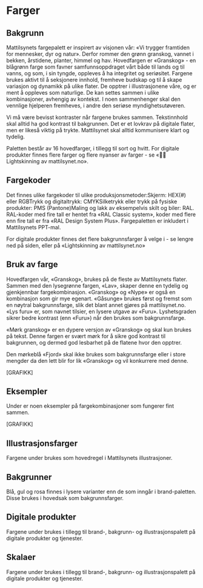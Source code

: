 # Farger

## Bakgrunn

Mattilsynets fargepalett er inspirert av visjonen vår: «Vi trygger framtiden for mennesker, dyr og natur». Derfor rommer den grønn granskog, vannet i bekken, årstidene, planter, himmel og hav. Hovedfargen er «Granskog» - en blågrønn farge som favner samfunnsoppdraget vårt både til lands og til vanns, og som, i sin tyngde, oppleves å ha integritet og seriøsitet. Fargene brukes aktivt til å seksjonere innhold, fremheve budskap og til å skape variasjon og dynamikk på ulike flater. De opptrer i illustrasjonene våre, og er ment å oppleves som naturlige. De kan settes sammen i ulike kombinasjoner, avhengig av kontekst. I noen sammenhenger skal den vennlige hjelperen fremheves, i andre den seriøse myndighetsutøveren.

Vi må være bevisst kontraster når fargene brukes sammen. Tekstinnhold skal alltid ha god kontrast til bakgrunnen. Det er et lovkrav på digitale flater, men er likeså viktig på trykte. Mattilsynet skal alltid kommunisere klart og tydelig.

Paletten består av 16 hovedfarger, i tillegg til sort og hvitt. For digitale produkter finnes flere farger og flere nyanser av farger - se «👩‍💻 Lightskinning av mattilsynet.no».

<Colors :values="[
  { hex: '#054449', name: 'Granskog', desc: 'Logo- og hovedfarge' },
  { hex: '#153F7B', name: 'Fjord', desc: 'Skal ikke brukes som bakgrunn' },
  { hex: '#DA573B', name: 'Rognebær', desc: 'Skal ikke brukes som bakgrunn' },
  { hex: '#F9CC76', name: 'Sommerdag', desc: 'Brukes mest til beredskap' },
  { hex: '#68B096', name: 'Furu' },
  { hex: '#9ECCED', name: 'Himmel' },
  { hex: '#F9C4AA', name: 'Nype' },
  { hex: '#F8DE9C', name: 'Solstreif' },
  { hex: '#B4CEA0', name: 'Lind', desc: 'Brukes mest til illustrasjon' },
  { hex: '#CDE5F2', name: 'Bekk' },
  { hex: '#F4ECE6', name: 'Sand' },
  { hex: '#FAF6F3', name: 'Gåsunge', desc:' Brukes mest til bakgrunn' },
  { hex: '#032C30', name: 'Mørk granskog', desc: 'Brukes mest til tekst' },
  { hex: '#9BCAB9', name: 'Lys furu' },
  { hex: '#E2F1DF', name: 'Lav', desc:' Brukes mest til bakgrunn' },
  { hex: '#ABE1CD', name: 'Brevann', desc:' Brukes i små mengder som popp-farge' },
  { hex: '#000000', name: 'Sort' },
  { hex: '#ffffff', name: 'Hvit' },
]" />

## Fargekoder
Det finnes ulike fargekoder til ulike produksjonsmetoder:Skjerm: HEX(#) eller RGBTrykk og digitaltrykk: CMYKSilketrykk eller trykk på fysiske produkter: PMS (Pantone)Maling og lakk av eksempelvis skilt og biler: RAL. RAL-koder med fire tall er hentet fra «RAL Classic system», koder med flere enn fire tall er fra «RAL Design System Plus».
Fargepaletten er inkludert i Mattilsynets PPT-mal.

For digitale produkter finnes det flere bakgrunnsfarger å velge i - se lengre ned på siden, eller på «Lightskinning av mattilsynet.no»

## Bruk av farge
Hovedfargen vår, «Granskog», brukes på de fleste av Mattilsynets flater. Sammen med den lysegrønne fargen, «Lav», skaper denne en tydelig og gjenkjennbar fargekombinasjon. «Granskog» og «Nype» er også en kombinasjon som gir mye egenart. «Gåsunge» brukes først og fremst som en nøytral bakgrunnsfarge, slik det blant annet gjøres på mattilsynet.no. «Lys furu» er, som navnet tilsier, en lysere utgave av «Furu». Lyshetsgraden sikrer bedre kontrast (enn «Furu») når den brukes som bakgrunnsfarge.

«Mørk granskog» er en dypere versjon av «Granskog» og skal kun brukes på tekst. Denne fargen er svært mørk for å sikre god kontrast til bakgrunnen, og dermed god lesbarhet på de flatene hvor den opptrer.

Den mørkeblå «Fjord» skal ikke brukes som bakgrunnsfarge eller i store mengder da den lett blir for lik «Granskog» og vil konkurrere med denne.

[GRAFIKK]

## Eksempler
Under er noen eksempler på fargekombinasjoner som fungerer fint sammen.

[GRAFIKK]

## Illustrasjonsfarger

Fargene under brukes som hovedregel i Mattilsynets illustrasjoner.

<Colors :values="[
  { hex: '#F8E0D8', name: 'Hudtone, lysest' },
  { hex: '#C58F79', name: 'Hudtone, mellom' },
  { hex: '#7F433B', name: 'Hud og hår, mørk' },
  { hex: '#ED9A32', name: 'Hår, gylden' },
  { hex: '#1E1A28', name: 'Hår, mørk' },
  { hex: '#1D57AA', name: 'Klær, mellomblå', desc: 'Brukes som alternativ til Fjord på mørke flater' }
]" />

## Bakgrunner

Blå, gul og rosa finnes i lysere varianter enn de som inngår i brand-paletten. Disse brukes i hovedsak som bakgrunnsfarger.

<Colors :values="[
  { hex: '#DFEEF6', name: 'Bakgrunnsblå' },
  { hex: '#FCF0D2', name: 'Bakgrunnsgul' },
  { hex: '#FEE9DF', name: 'Bakgrunnsrosa' },
]" />

## Digitale produkter

Fargene under brukes i tillegg til brand-, bakgrunn- og illustrasjonspalett på digitale produkter og tjenester.

<Colors :values="[
  { hex: '#3C725E', name: 'Mørk furu', desc: 'Brukes i lenker.<br>OBS: byttes trolig' },
  { hex: '#116E6B', name: 'Havdyp', desc: 'Brukes i lenker underline.<br>OBS: byttes trolig' },
  { hex: '#92301C', name: 'Inforød', desc: 'Brukes i Alerts' },
  { hex: '#539D82', name: 'Infogrønn', desc: 'Brukes i Alerts' },
  { hex: '#F1BE3C', name: 'Infogul', desc: 'Brukes i Alerts' },
]" />

## Skalaer

Fargene under brukes i tillegg til brand-, bakgrunn- og illustrasjonspalett på digitale produkter og tjenester.

<Colors columns="repeat(9, 1fr)" :values="[
  { hex: '#F3F8F1', name: 'Grønn 100' },
  { hex: '#E2F1DF', name: 'Grønn 200', desc: 'Lav' },
  { hex: '#D3E8E0', name: 'Grønn 300', desc: 'Brukes på hover' },
  { hex: '#BCDCD0', name: 'Grønn 400', desc: 'Brukes på active' },
  { hex: '#9BCAB9', name: 'Grønn 500', desc: 'Lys furu' },
  { hex: '#539D82', name: 'Grønn 600', desc: 'Infogrønn' },
  { hex: '#116E6B', name: 'Grønn 700', desc: 'Havdyp' },
  { hex: '#054449', name: 'Grønn 800', desc: 'Granskog' },
  { hex: '#032C30', name: 'Grønn 900', desc: 'Mørk granskog' },
]" />

<Colors columns="repeat(9, 1fr)" :values="[
  { hex: '#DFEEF6', name: 'Blå 100', desc: 'Bakgrunnsblå' },
  { hex: '#CDE5F2', name: 'Blå 200', desc: 'Bekk' },
  { hex: '#9ECCED', name: 'Blå 300', desc: 'Himmel' },
  { hex: '#7BBCEB', name: 'Blå 400' },
  { hex: '#5896D5', name: 'Blå 500' },
  { hex: '#1D57AA', name: 'Blå 600', desc: 'Mellomblå' },
  { hex: '#153F7B', name: 'Blå 700', desc: 'Fjord' },
  { hex: '#103160', name: 'Blå 800' },
  { hex: '#07162C', name: 'Blå 900' },
]" />